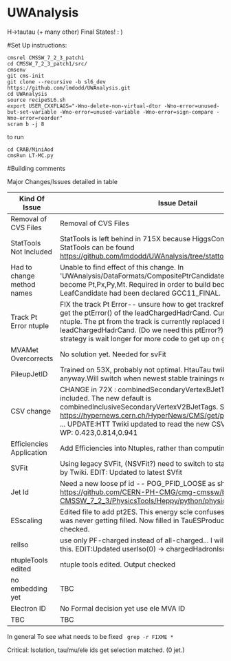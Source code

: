 UWAnalysis
==========

H->tautau (+ many other) Final States! : )


#Set Up instructions:

```
cmsrel CMSSW_7_2_3_patch1
cd CMSSW_7_2_3_patch1/src/
cmsenv
git cms-init 
git clone --recursive -b sl6_dev https://github.com/lmdodd/UWAnalysis.git   
cd UWAnalysis
source recipeSL6.sh
export USER_CXXFLAGS="-Wno-delete-non-virtual-dtor -Wno-error=unused-but-set-variable -Wno-error=unused-variable -Wno-error=sign-compare -Wno-error=reorder"
scram b -j 8
```
to run

```
cd CRAB/MiniAod
cmsRun LT-MC.py
```

#Building comments

Major Changes/Issues detailed in table

| Kind Of Issue  | Issue Detail |
| ------------- | ------------- |
| Removal of CVS Files  | Removal of CVS Files  |
| StatTools Not Included  | StatTools is left behind in 715X because HiggsCombine is stuck there. StatTools can be found https://github.com/lmdodd/UWAnalysis/tree/stattools.  |
| Had to change method names  | Unable to find effect of this change. In 'UWAnalysis/DataFormats/CompositePtrCandidateTMet.h' pt,px,py,mt become Pt,Px,Py,Mt. Required in order to build because functions in LeafCandidate had been declared GCC11_FINAL.   |
| Track Pt Error ntuple | FIX the track Pt Error-- unsure how to get trackref in miniaod. Cannot get the ptError() of the leadChargedHadrCand. Currently this is 0 in the ntuple. The pt from the track is currently replaced by pt of the leadChargedHadrCand. (Do we need this ptError?) Nevertheless my strategy is wait longer for more code to get up on github. |
| MVAMet Overcorrects | No solution yet. Needed for svFit |
| PileupJetID | Trained on 53X, probably not optimal. HtauTau twiki instructs us to use it anyway.Will switch when newest stable trainings released|
| CSV change | CHANGE in 72X : combinedSecondaryVertexBJetTags is no longer included. The new default is combinedInclusiveSecondaryVertexV2BJetTags. See https://hypernews.cern.ch/HyperNews/CMS/get/physTools/3265/1.html ... UPDATE:HTT Twiki updated to read the new CSV tag no rerunning. WP: 0.423,0.814,0.941 |
| Efficiencies Application | Add Efficiencies into Ntuples, rather than computing afterwards !!|
| SVFit | Using legacy SVFit, (NSVFit?) need to switch to standalone as requested by Twiki. EDIT: Updated to latest SVfit |
| Jet Id | Need a new loose pf id -- POG_PFID_LOOSE  as show here: https://github.com/CERN-PH-CMG/cmg-cmssw/blob/v7.0.1-from-CMSSW_7_2_3/PhysicsTools/Heppy/python/physicsobjects/Jet.py#L67|
| ESscaling | Edited file to add pt2ES. This energy scle confuses me. userFloat(ESpt) was never getting filled. Now filled in TauESProducer. This shoupld be checked.  |
| relIso | use only PF-charged instead of all-charged... I will need to change to this. EDIT:Updated userIso(0) -> chargedHadronIso()|
| ntupleTools edited | ntuple tools edited. Output checked |
| no embedding yet | TBC |
| Electron ID | No Formal decision yet use ele MVA ID |
| TBC | TBC |

In general To see what needs to be fixed ``` grep -r FIXME *```


Critical: Isolation, tau/mu/ele ids get selection matched. (0 jet.)
